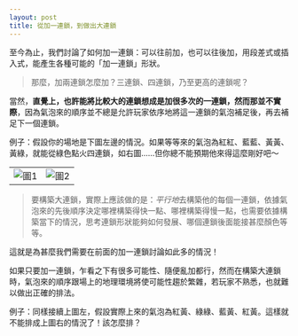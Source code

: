 ```yaml
---
layout: post
title: 從加一連鎖，到做出大連鎖
---
```


至今為止，我們討論了如何加一連鎖：可以往前加，也可以往後加，用段差式或插入式，能產生各種可能的「加一連鎖」形狀。

> 那麼，加兩連鎖怎麼加？三連鎖、四連鎖，乃至更高的連鎖呢？

當然，**直覺上，也許能將比較大的連鎖想成是加很多次的一連鎖，然而那並不實際**，因為氣泡來的順序並不總是允許玩家依序地將這一連鎖的氣泡補足後，再去補足下一個連鎖。

例子：假設你的場地是下圖左邊的情況。如果等等來的氣泡為紅紅、藍藍、黃黃、黃綠，就能從綠色點火四連鎖，如右圖……但你總不能預期他來得這麼剛好吧～

| | |
|:----------:|:----------:|
|![圖1](https://i.imgur.com/fEB5cFI.jpg)|![圖2](https://i.imgur.com/iSyZFoN.jpg)|

> 要構築大連鎖，實際上應該做的是：*平行地*去構築他的每個一連鎖，依據氣泡來的先後順序決定哪裡構築得快一點、哪裡構築得慢一點，也需要依據構築當下的情況，思考連鎖形狀能夠如何發展、哪個連鎖後面能接甚麼顏色等等。

這就是為甚麼我們需要在前面的加一連鎖討論如此多的情況！

如果只要加一連鎖，乍看之下有很多可能性、隨便亂加都行，然而在構築大連鎖時，氣泡來的順序跟場上的地理環境將使可能性趨於繁雜，若玩家不熟悉，也就難以做出正確的排法。

例子：同樣接續上圖左，假設實際上來的氣泡為紅黃、綠綠、藍黃、紅黃。這樣就不能排成上圖右的情況了！該怎麼排？
